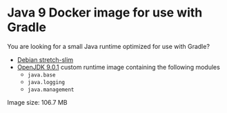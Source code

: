 # Java 9 Docker image for use with Gradle

You are looking for a small Java runtime optimized for use with Gradle?

- [Debian stretch-slim](https://hub.docker.com/_/debian/)
- [OpenJDK 9.0.1](http://jdk.java.net/9/) custom runtime image containing the following modules
  - `java.base`
  - `java.logging`
  - `java.management`

Image size: 106.7 MB
